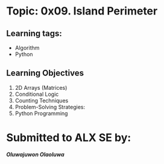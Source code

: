 # Topic: 0x09. Island Perimeter

## Learning tags:

- Algorithm
- Python

## Learning Objectives

1. 2D Arrays (Matrices)
2. Conditional Logic
3. Counting Techniques
4. Problem-Solving Strategies:
5. Python Programming

# Submitted to ALX SE by:

**_Oluwajuwon Olaoluwa_**
